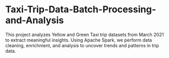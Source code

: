 # Taxi-Trip-Data-Batch-Processing-and-Analysis
This project analyzes Yellow and Green Taxi trip datasets from March 2021 to extract meaningful insights. Using Apache Spark, we perform data cleaning, enrichment, and analysis to uncover trends and patterns in trip data.
